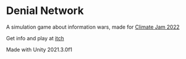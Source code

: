 # Denial Network

A simulation game about information wars, made for [Climate Jam 2022](https://itch.io/jam/climate-jam-2022)

Get info and play at [itch](https://sapsari.itch.io/denial-network)

Made with Unity 2021.3.0f1
